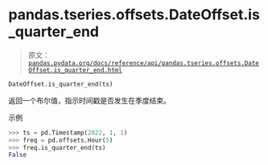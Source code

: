 # pandas.tseries.offsets.DateOffset.is_quarter_end

> 原文：[`pandas.pydata.org/docs/reference/api/pandas.tseries.offsets.DateOffset.is_quarter_end.html`](https://pandas.pydata.org/docs/reference/api/pandas.tseries.offsets.DateOffset.is_quarter_end.html)

```py
DateOffset.is_quarter_end(ts)
```

返回一个布尔值，指示时间戳是否发生在季度结束。

示例

```py
>>> ts = pd.Timestamp(2022, 1, 1)
>>> freq = pd.offsets.Hour(5)
>>> freq.is_quarter_end(ts)
False 
```
